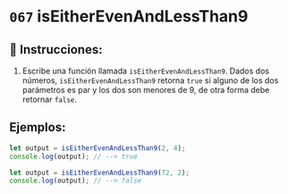 # `067` isEitherEvenAndLessThan9

## 📝 Instrucciones:

1. Escribe una función llamada `isEitherEvenAndLessThan9`. Dados dos números, `isEitherEvenAndLessThan9` retorna `true` si alguno de los dos parámetros es par y los dos son menores de 9, de otra forma debe retornar `false`.

## Ejemplos:

```Javascript
let output = isEitherEvenAndLessThan9(2, 4);
console.log(output); // --> true

let output = isEitherEvenAndLessThan9(72, 2);
console.log(output); // --> false
```
